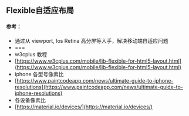 ## Flexible自适应布局


#### 参考：
* 通过从 viewport, Ios Retina 高分屏等入手，解决移动端自适应问题
* ===
* w3cplus 教程
* [https://www.w3cplus.com/mobile/lib-flexible-for-html5-layout.html](https://www.w3cplus.com/mobile/lib-flexible-for-html5-layout.html)
* iphone 各型号像素比
* [https://www.paintcodeapp.com/news/ultimate-guide-to-iphone-resolutions](https://www.paintcodeapp.com/news/ultimate-guide-to-iphone-resolutions)
* 各设备像素比
* [https://material.io/devices/](https://material.io/devices/)



